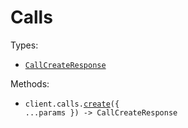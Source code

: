 # Calls

Types:

- <code><a href="./src/resources/calls.ts">CallCreateResponse</a></code>

Methods:

- <code title="post /call">client.calls.<a href="./src/resources/calls.ts">create</a>({ ...params }) -> CallCreateResponse</code>

